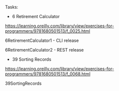 Tasks:

- 6 Retirement Calculator

https://learning.oreilly.com/library/view/exercises-for-programmers/9781680501513/f_0025.html

6RetirementCalculator1 - CLI release

6RetirementCalculator2 - REST release

- 39 Sorting Records

https://learning.oreilly.com/library/view/exercises-for-programmers/9781680501513/f_0068.html

39SortingRecords
